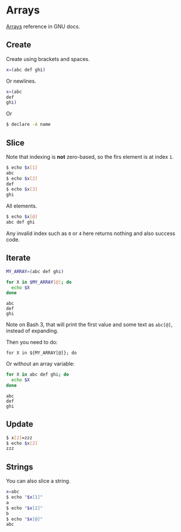 # Arrays

[Arrays](https://www.gnu.org/software/bash/manual/html_node/Arrays.html) reference in GNU docs.


## Create

Create using brackets and spaces.

```sh
x=(abc def ghi)
```

Or newlines.

```sh
x=(abc
def
ghi)
```

Or

```sh
$ declare -A name
```


## Slice

Note that indexing is **not** zero-based, so the firs element is at index `1`.

```sh
$ echo $x[1]
abc
$ echo $x[2]
def
$ echo $x[3]
ghi
```

All elements.

```sh
$ echo $x[@]
abc def ghi
```

Any invalid index such as `0` or `4` here returns nothing and also success code.


## Iterate

```sh
MY_ARRAY=(abc def ghi)

for X in $MY_ARRAY[@]; do
  echo $X
done
```
```
abc
def
ghi
```

Note on Bash 3, that will print the first value and some text as `abc[@]`, instead of expanding.

Then you need to do:

```
for X in ${MY_ARRAY[@]}; do
```


Or without an array variable:

```sh
for X in abc def ghi; do
  echo $X
done
```
```
abc
def
ghi
```


## Update

```sh
$ x[2]=zzz
$ echo $x[2]
zzz
```



## Strings

You can also slice a string.

```sh
x=abc
$ echo "$x[1]"
a
$ echo "$x[2]"
b
$ echo "$x[@]"
abc
```
